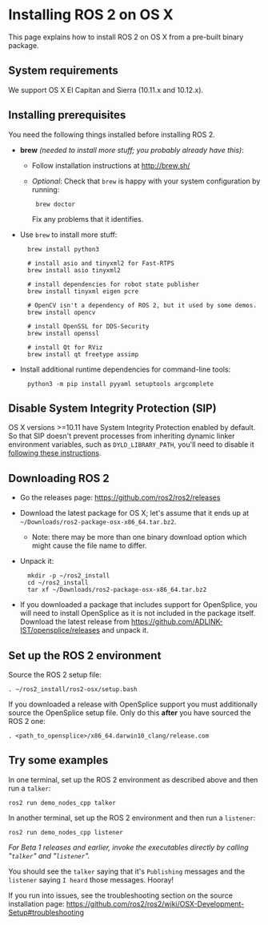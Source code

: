 # Installing ROS 2 on OS X

This page explains how to install ROS 2 on OS X from a pre-built binary package.

## System requirements

We support OS X El Capitan and Sierra (10.11.x and 10.12.x).

## Installing prerequisites

You need the following things installed before installing ROS 2.

- **brew** *(needed to install more stuff; you probably already have this)*:
  - Follow installation instructions at http://brew.sh/
  - *Optional*: Check that `brew` is happy with your system configuration by running:

         brew doctor
      Fix any problems that it identifies.

- Use `brew` to install more stuff:

        brew install python3

        # install asio and tinyxml2 for Fast-RTPS
        brew install asio tinyxml2

        # install dependencies for robot state publisher
        brew install tinyxml eigen pcre

        # OpenCV isn't a dependency of ROS 2, but it used by some demos.
        brew install opencv

        # install OpenSSL for DDS-Security
        brew install openssl

        # install Qt for RViz
        brew install qt freetype assimp

- Install additional runtime dependencies for command-line tools:

        python3 -m pip install pyyaml setuptools argcomplete


## Disable System Integrity Protection (SIP)
OS X versions >=10.11 have System Integrity Protection enabled by default.
So that SIP doesn't prevent processes from inheriting dynamic linker environment variables, such as `DYLD_LIBRARY_PATH`, you'll need to disable it [following these instructions](https://developer.apple.com/library/content/documentation/Security/Conceptual/System_Integrity_Protection_Guide/ConfiguringSystemIntegrityProtection/ConfiguringSystemIntegrityProtection.html).

## Downloading ROS 2

- Go the releases page: https://github.com/ros2/ros2/releases
- Download the latest package for OS X; let's assume that it ends up at `~/Downloads/ros2-package-osx-x86_64.tar.bz2`.
  - Note: there may be more than one binary download option which might cause the file name to differ.
- Unpack it:

        mkdir -p ~/ros2_install
        cd ~/ros2_install
        tar xf ~/Downloads/ros2-package-osx-x86_64.tar.bz2

- If you downloaded a package that includes support for OpenSplice, you will need to install OpenSplice as it is not included in the package itself.
Download the latest release from https://github.com/ADLINK-IST/opensplice/releases and unpack it.

## Set up the ROS 2 environment

Source the ROS 2 setup file:

    . ~/ros2_install/ros2-osx/setup.bash

If you downloaded a release with OpenSplice support you must additionally source the OpenSplice setup file.
Only do this **after** you have sourced the ROS 2 one:

    . <path_to_opensplice>/x86_64.darwin10_clang/release.com


## Try some examples

In one terminal, set up the ROS 2 environment as described above and then run a `talker`:

    ros2 run demo_nodes_cpp talker

In another terminal, set up the ROS 2 environment and then run a `listener`:

    ros2 run demo_nodes_cpp listener

_For Beta 1 releases and earlier, invoke the executables directly by calling "`talker`" and "`listener`"._

You should see the `talker` saying that it's `Publishing` messages and the `listener` saying `I heard` those messages.
Hooray!

If you run into issues, see the troubleshooting section on the source installation page: https://github.com/ros2/ros2/wiki/OSX-Development-Setup#troubleshooting

